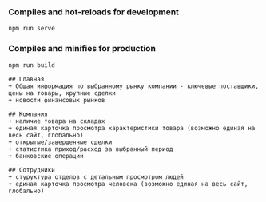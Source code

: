 ### Compiles and hot-reloads for development
```
npm run serve
```
### Compiles and minifies for production
```
npm run build

## Главная
+ Общая информация по выбранному рынку компании - ключевые поставщики, цены на товары, крупные сделки
+ новости финансовых рынков

## Компания
+ наличие товара на складах
+ единая карточка просмотра характеристики товара (возможно единая на весь сайт, глобально)
+ открытые/завершенные сделки
+ статистика приход/расход за выбранный период
+ банковские операции

## Сотрудники
+ стуруктура отделов с детальным просмотром людей
+ единая карточка просмотра человека (возможно единая на весь сайт, глобально)
